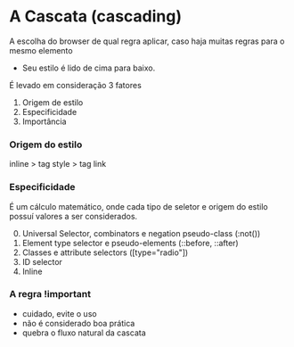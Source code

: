 # A Cascata (cascading)

A escolha do browser de qual regra aplicar, caso haja muitas regras para o mesmo elemento

* Seu estilo é lido de cima para baixo.

É levado em consideração 3 fatores

1. Origem de estilo
2. Especificidade
3. Importância

### Origem do estilo

inline > tag style > tag link

### Especificidade

É um cálculo matemático, onde cada tipo de seletor e origem do estilo possuí valores a ser considerados.

0. Universal Selector, combinators e negation pseudo-class (:not())
1. Element type selector e pseudo-elements (::before, ::after)
10. Classes e attribute selectors ([type="radio"])
100. ID selector
1000. Inline

### A regra !important

* cuidado, evite o uso
* não é considerado boa prática
* quebra o fluxo natural da cascata